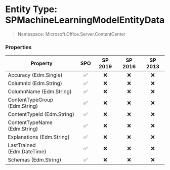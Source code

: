 # Entity Type: SPMachineLearningModelEntityData

> Namespace: Microsoft.Office.Server.ContentCenter

### Properties

Property | SPO | SP 2019 | SP 2016 | SP 2013
----------|:---:|:-------:|:-------:|:-------:
Accuracy (Edm.Single) | ✅ | ❌ | ❌ | ❌
ColumnId (Edm.String) | ✅ | ❌ | ❌ | ❌
ColumnName (Edm.String) | ✅ | ❌ | ❌ | ❌
ContentTypeGroup (Edm.String) | ✅ | ❌ | ❌ | ❌
ContentTypeId (Edm.String) | ✅ | ❌ | ❌ | ❌
ContentTypeName (Edm.String) | ✅ | ❌ | ❌ | ❌
Explanations (Edm.String) | ✅ | ❌ | ❌ | ❌
LastTrained (Edm.DateTime) | ✅ | ❌ | ❌ | ❌
Schemas (Edm.String) | ✅ | ❌ | ❌ | ❌